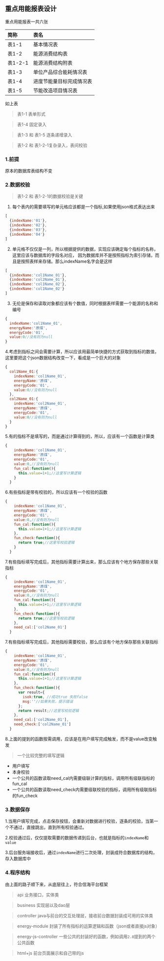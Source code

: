 ##  重点用能报表设计
重点用能报表一共六张

|简称|表名|
|:---|:----|
|表1-1|基本情况表|
|表1-2|能源消费结构表|
|表1-2-1|能源消费结构附表|
|表1-3|单位产品综合能耗情况表|
|表1-4|进度节能量目标完成情况表|
|表1-5|节能改造项目情况表|


如上表

> 表1-1 表单形式

> 表1-4 固定录入

> 表1-3 和 表1-5 逐条递增录入

> 表1-2 和 表1-2-1复杂录入，表间校验

### 1.前提

原本的数据库表结构不变

### 2.数据校验
> 表1-2 和 表1-2-1的数据校验是关键

1. 每个表内的需要填写的单元格应该都是一个指标,如果使用json格式表达出来
```javascript
[
  {indexName:'01'},
  {indexName:'02'},
  {indexName:'03'},
  {indexName:'04'}
]
```
2. 单元格不仅仅是一列，所以根据提供的数据，实现应该确定每个指标的名称，这里应该与数据库的字段名对应，
因为数据库并不是按照指标为索引存储，而且是按照表样来存储。那么indexName名字会是这样
```javascript
[
  {indexName:'col1Name_01'},
  {indexName:'col2Name_01'},
  {indexName:'col1Name_02'},
  {indexName:'col1Name_02'}
]
```
3. 无伦是保存和读取对象都应该有个数值，同时根据表样需要一个能源的名称和编号
```javascript
{
  indexName:'col1Name_01',
  energyName:'原煤',
  energyCode:'01',
  value:0//没有则为null
}
```
4.考虑到指标之间会需要计算，所以应该用最简单快捷的方式获取到指标的数值，这里要把这个json数据结构改变一下，看成是一个巨大的对象
```javascript
{
  col1Name_01:{
    indexName:'col1Name_01',
    energyName:'原煤',
    energyCode:'01',
    value:0//没有则为null
  },
  col2Name_01:{
    indexName:'col2Name_01',
    energyName:'原煤',
    energyCode:'01',
    value:0//没有则为null
  }
}
```
5.有的指标不是填写的，而是通过计算得到的，所以，应该有一个函数是计算类
```javascript
{
    indexName:'col1Name_01',
    energyName:'原煤',
    energyCode:'01',
    value:0,//没有则为null
    fun_cal:function(){
      this.value=1+1;//这里写计算逻辑
    } 
  }
```
6.有些指标是带有校验的，所以应该有一个校验的函数
```javascript
{
    indexName:'col1Name_01',
    energyName:'原煤',
    energyCode:'01',
    value:0,//没有则为null
    fun_cal:function(){
      this.value=1+1;//这里写计算逻辑
    },
    fun_check:function(){
      return true;//这里写校验逻辑
    }
  }
```
7.有些指标填写完成后，其他指标需要计算出来，那么应该有个地方保存那些关联指标
```javascript
{
    indexName:'col1Name_01',
    energyName:'原煤',
    energyCode:'01',
    value:0,//没有则为null
    fun_cal:function(){
      this.value=1+1;//这里写计算逻辑
    },
    fun_check:function(){
      return true;//这里写校验逻辑
    },
    need_cal:['col2Name_01']
  }
```
7.有些指标填写完成后，其他指标需要校验，那么应该有个地方保存那些关联指标
```javascript
{
    indexName:'col1Name_01',
    energyName:'原煤',
    energyCode:'01',
    value:0,//没有则为null
    fun_cal:function(){
      this.value=1+1;//这里写计算逻辑
    },
    fun_check:function(){
      var result={
        isok:true, //成功true 失败false
        msg:''//如果失败，提示错误
      };
      return result;//这里写校验逻辑
    },
    need_cal:['col2Name_01'],
    need_check:['col2Name_01']
  }
```
8.上面的提到的函数按需调用，应该是在用户填写完成触发，而不是value改变触发
 > 一个比较完整的填写逻辑
 * 用户填写
 * 本身校验
 * 一个公共的函数读取need_cal内需要级联计算的指标，调用所有级联指标的fun_cal
 * 一个公共的函数读取need_check内需要级联校验的指标，调用所有级联指标的fun_check
### 3.数据保存

1.当用户填写完成，点击保存按钮，会重新对数据进行校验，逐条的校验，当第一个不通过，直接跳出，直到所有校验通过。

2.校验通过后，仅仅提取需要的数据传递到后台，也就是指标的`indexName`和`value`

3.后台服务端接收后，通过`indexName`进行二次处理，封装成符合数据库的结构，存入数据库中

### 4.程序结构
由上面的路子顺下来，从底层往上，符合信海平台框架
> api 业务接口，实体类

> business 实现层以及dao层

> controller java与前台的交互处理层，接收前台数据封装成可用的实体类

> energy-module 封装了所有指标的运算逻辑和函数（json或者直接js对象）

> energy-js-controller 一些公共的封装好的函数，例如调用`2.8`提到的两个公共函数

> html+js 前台页面展示和自己带的js